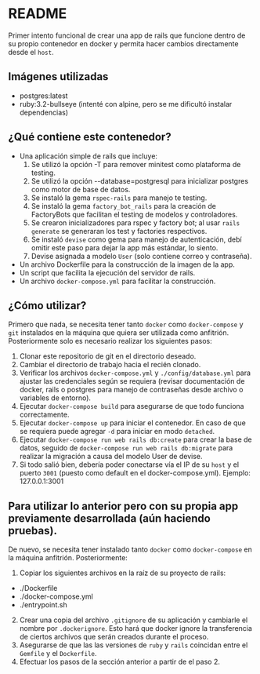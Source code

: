 # README

Primer intento funcional de crear una app de rails que funcione dentro de su propio contenedor en docker y permita hacer cambios directamente desde el `host`.

## Imágenes utilizadas
* postgres:latest
* ruby:3.2-bullseye (intenté con alpine, pero se me dificultó instalar dependencias)

## ¿Qué contiene este contenedor?
* Una aplicación simple de rails que incluye:
  1. Se utilizó la opción -T para remover minitest como plataforma de testing.
  2. Se utilizó la opción --database=postgresql para inicializar postgres como motor de base de datos.
  3. Se instaló la gema `rspec-rails` para manejo te testing.
  4. Se instaló la gema `factory_bot_rails` para la creación de FactoryBots que facilitan el testing de modelos y controladores.
  5. Se crearon inicializadores para rspec y factory bot; al usar `rails generate` se generaran los test y factories respectivos.
  6. Se instaló `devise` como gema para manejo de autenticación, debí omitir este paso para dejar la app más estándar, lo siento.
  7. Devise asignada a modelo `User` (solo contiene correo y contraseña).
* Un archivo Dockerfile para la construcción de la imagen de la app.
* Un script que facilita la ejecución del servidor de rails.
* Un archivo `docker-compose.yml` para facilitar la construcción.

## ¿Cómo utilizar?
Primero que nada, se necesita tener tanto `docker` como `docker-compose` y `git` instalados en la máquina que quiera ser utilizada como anfitrión. Posteriormente solo es necesario realizar los siguientes pasos:
1. Clonar este repositorio de git en el directorio deseado.
2. Cambiar el directorio de trabajo hacia el recién clonado.
3. Verificar los archivos `docker-compose.yml` y `./config/database.yml` para ajustar las credenciales según se requiera (revisar documentación de docker, rails o postgres para manejo de contraseñas desde archivo o variables de entorno).
4. Ejecutar `docker-compose build` para asegurarse de que todo funciona correctamente.
5. Ejecutar `docker-compose up` para iniciar el contenedor. En caso de que se requiera puede agregar `-d` para iniciar en modo `detached`.
6. Ejecutar `docker-compose run web rails db:create` para crear la base de datos, seguido de `docker-compose run web rails db:migrate` para realizar la migración a causa del modelo User de devise.
7. Si todo salió bien, debería poder conectarse vía el IP de su `host` y el puerto `3001` (puesto como default en el docker-compose.yml). Ejemplo: 127.0.0.1:3001

## Para utilizar lo anterior pero con su propia app previamente desarrollada (aún haciendo pruebas).
De nuevo, se necesita tener instalado tanto `docker` como `docker-compose` en la máquina anfitrión. Posteriormente:
1. Copiar los siguientes archivos en la raíz de su proyecto de rails:
  * ./Dockerfile
  * ./docker-compose.yml
  * ./entrypoint.sh
2. Crear una copia del archivo `.gitignore` de su aplicación y cambiarle el nombre por `.dockerignore`. Esto hará que docker ignore la transferencia de ciertos archivos que serán creados durante el proceso.
3. Asegurarse de que las las versiones de `ruby` y `rails` coincidan entre el `Gemfile` y el `Dockerfile`.
4. Efectuar los pasos de la sección anterior a partir de el paso 2.
